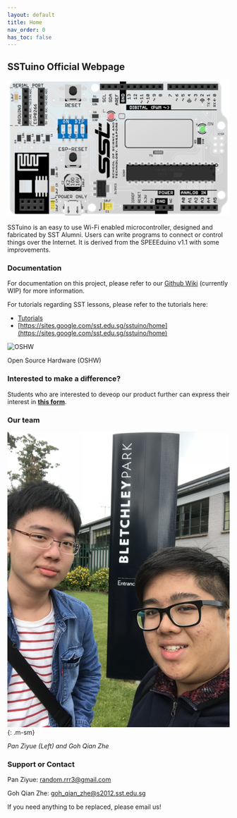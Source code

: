 ```yaml
---
layout: default
title: Home
nav_order: 0
has_toc: false
---
```


## SSTuino Official Webpage

![Populated PCB](https://raw.githubusercontent.com/d3lta-v/SSTuino/master/Image%20Assets/SSTuino.png)

SSTuino is an easy to use Wi-Fi enabled microcontroller, designed and fabricated by SST Alumni. Users can write programs to connect or control things over the Internet. It is derived from the SPEEEduino v1.1 with some improvements.

### Documentation

For documentation on this project, please refer to our [Github Wiki](https://github.com/sammy0025/SSTuino/wiki) (currently WIP) for more information.

For tutorials regarding SST lessons, please refer to the tutorials here:

* [Tutorials](tutorials/index.md)
* [https://sites.google.com/sst.edu.sg/sstuino/home](https://sites.google.com/sst.edu.sg/sstuino/home)

![OSHW](https://www.oshwa.org/wp-content/uploads/2014/03/oshw-logo-100-px.png)

Open Source Hardware (OSHW)

### Interested to make a difference?

Students who are interested to deveop our product further can express their interest in **[this form](https://forms.gle/ntMWiXFDy3Ya1Pq5A)**.

### Our team

![The Team](https://raw.githubusercontent.com/d3lta-v/SSTuino/master/Image%20Assets/IMG_3112.jpg){: .m-sm}

*Pan Ziyue (Left) and Goh Qian Zhe*

### Support or Contact

Pan Ziyue: [random.rrr3@gmail.com](mailto:random.rrr3@gmail.com)

Goh Qian Zhe: [goh_qian_zhe@s2012.sst.edu.sg](mailto:goh_qian_zhe@s2012.sst.edu.sg)

If you need anything to be replaced, please email us!